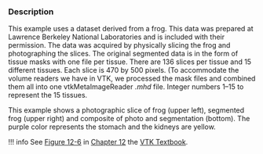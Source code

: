 ### Description

This example uses a dataset derived from a frog. This data was prepared at Lawrence Berkeley National Laboratories and is included with their permission. The data was acquired by physically slicing the frog and photographing the slices. The original segmented data is in the form of tissue masks with one file per tissue. There are 136 slices per tissue and 15 different tissues. Each slice is 470 by 500 pixels. (To accommodate the volume readers we have in VTK, we processed the mask files and combined them all into one vtkMetaImageReader *.mhd* file. Integer numbers 1–15 to represent the 15 tissues.

This example shows a photographic slice of frog (upper left), segmented frog (upper right) and composite of photo and segmentation (bottom). The purple color represents the stomach and the kidneys are yellow.

!!! info
    See [Figure 12-6](../../../VTKBook/12Chapter12/#Figure%2012-6) in [Chapter 12](../../../VTKBook/12Chapter12) the [VTK Textbook](../../../VTKBook/01Chapter1).
